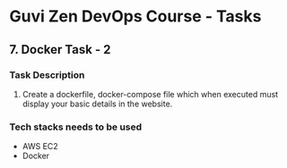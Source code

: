 # Guvi Zen DevOps Course - Tasks

## 7. Docker Task - 2

### Task Description

1. Create a dockerfile, docker-compose file which when executed must display your basic details in the website.

### Tech stacks needs to be used

- AWS EC2
- Docker
